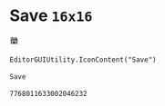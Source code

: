# Save `16x16`
<img src="/img/Save.png" width=16 height=16>

``` CSharp
EditorGUIUtility.IconContent("Save")
```
```
Save
```
```
7768011633002046232
```
